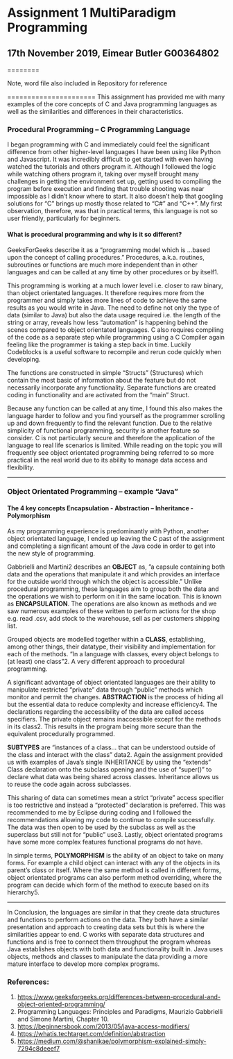 # Assignment 1 MultiParadigm Programming
## 17th November 2019, Eimear Butler G00364802
========

Note, word file also included in Repository for reference

======================
This assignment has provided me with many examples of the core concepts of C and Java programming languages as well as the similarities and differences in their characteristics. 

### Procedural Programming – C Programming Language
I began programming with C and immediately could feel the significant difference from other higher-level languages I have been using like Python and Javascript. It was incredibly difficult to get started with even having watched the tutorials and others program it. Although I followed the logic while watching others program it, taking over myself brought many challenges in getting the environment set up, getting used to compiling the program before execution and finding that trouble shooting was near impossible as I didn’t know where to start. It also doesn’t help that googling solutions for “C” brings up mostly those related to “C#” and “C++”. My first observation, therefore, was that in practical terms, this language is not so user friendly, particularly for beginners. 
  
#### What is procedural programming and why is it so different?
GeeksForGeeks describe it as a “programming model which is …based upon the concept of calling procedures.” Procedures, a.k.a. routines, subroutines or functions are much more independent than in other languages and can be called at any time by other procedures or by itself1.

This programming is working at a much lower level i.e. closer to raw binary, than object orientated languages. It therefore requires more from the programmer and simply takes more lines of code to achieve the same results as you would write in Java. The need to define not only the type of data (similar to Java) but also the data usage required i.e. the length of the string or array, reveals how less “automation” is happening behind the scenes compared to object orientated languages. C also requires compiling of the code as a separate step while programming using a C Compiler again feeling like the programmer is taking a step back in time. Luckily Codeblocks is a useful software to recompile and rerun code quickly when developing. 

The functions are constructed in simple “Structs” (Structures) which contain the most basic of information about the feature but do not necessarily incorporate any functionality. Separate functions are created coding in functionality and are activated from the “main” Struct. 

Because any function can be called at any time, I found this also makes the language harder to follow and you find yourself as the programmer scrolling up and down frequently to find the relevant function. 
Due to the relative simplicity of functional programming, security is another feature so consider. C is not particularly secure and therefore the application of the language to real life scenarios is limited.  While reading on the topic you will frequently see object orientated programming being referred to so more practical in the real world due to its ability to manage data access and flexibility.

----------------

### Object Orientated Programming – example “Java”

#### The 4 key concepts Encapsulation - Abstraction – Inheritance - Polymorphism

As my programming experience is predominantly with Python, another object orientated language, I ended up leaving the C past of the assignment and completing a significant amount of the Java code in order to get into the new style of programming.   

Gabbrielli and Martini2 describes an **OBJECT** as, ”a capsule containing both data and the operations that manipulate it and which provides an interface for the outside world through which the object is accessible.” Unlike procedural programming, these languages aim to group both the data and the operations we wish to perform on it in the same location. This is known as **ENCAPSULATION**. The operations are also known as methods and we saw numerous examples of these written to perform actions for the shop e.g. read .csv, add stock to the warehouse, sell as per customers shipping list. 

Grouped objects are modelled together within a **CLASS**, establishing, among other things, their datatype, their visibility and implementation for each of the methods. “In a language with classes, every object belongs to (at least) one class”2. A very different approach to procedural programming.

A significant advantage of object orientated languages are their ability to manipulate restricted “private” data through “public” methods which monitor and permit the changes. **ABSTRACTION** is the process of hiding all but the essential data to reduce complexity and increase efficiency4. The declarations regarding the accessibility of the data are called access specifiers. The private object remains inaccessible except for the methods in its class2. This results in the program being more secure than the equivalent procedurally programmed. 

**SUBTYPES** are “instances of a class… that can be understood outside of the class and interact with the class” data2. Again the assignment provided us with examples of Java’s single INHERITANCE by using the “extends” Class declaration onto the subclass opening and the use of “super()” to declare what data was being shared across classes.  Inheritance allows us to reuse the code again across subclasses. 

This sharing of data can sometimes mean a strict “private” access specifier is too restrictive and instead a “protected” declaration is preferred. This was recommended to me by Eclipse during coding and I followed the recommendations allowing my code to continue to compile successfully. The data was then open to be used by the subclass as well as the superclass but still not for “public” use3.
Lastly, object orientated programs have some more complex features functional programs do not have. 

In simple terms, **POLYMORPHISM** is the ability of an object to take on many forms. For example a child object can interact with any of the objects in its parent’s class or itself.  Where the same method is called in different forms, object orientated programs can also perform method overriding, where the program can decide which form of the method to execute based on its hierarchy5. 

-------------------------

In Conclusion, the languages are similar in that they create data structures and functions to perform actions on the data. They both have a similar presentation and approach to creating data sets but this is where the similarities appear to end. C works with separate data structures and functions and is free to connect them throughput the program whereas Java establishes objects with both data and functionality built in. Java uses objects, methods and classes to manipulate the data providing a more mature interface to develop more complex programs.  

### References: 

1.	https://www.geeksforgeeks.org/differences-between-procedural-and-object-oriented-programming/
2.	Programming Languages: Principles and Paradigms, Maurizio Gabbrielli and Simone Martini, Chapter 10. 
3.	https://beginnersbook.com/2013/05/java-access-modifiers/
4.	https://whatis.techtarget.com/definition/abstraction
5.	https://medium.com/@shanikae/polymorphism-explained-simply-7294c8deeef7


